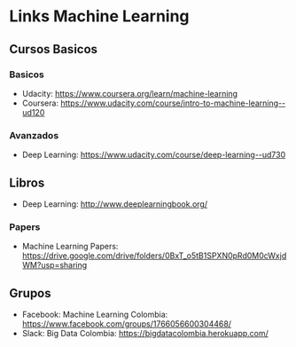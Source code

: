 # Links Machine Learning

## Cursos Basicos
### Basicos
* Udacity: https://www.coursera.org/learn/machine-learning
* Coursera: https://www.udacity.com/course/intro-to-machine-learning--ud120

### Avanzados
* Deep Learning: https://www.udacity.com/course/deep-learning--ud730

## Libros
* Deep Learning: http://www.deeplearningbook.org/

### Papers
* Machine Learning Papers: https://drive.google.com/drive/folders/0BxT_o5tB1SPXN0pRd0M0cWxjdWM?usp=sharing

## Grupos
* Facebook: Machine Learning Colombia: https://www.facebook.com/groups/1766056600304468/
* Slack: Big Data Colombia: https://bigdatacolombia.herokuapp.com/
